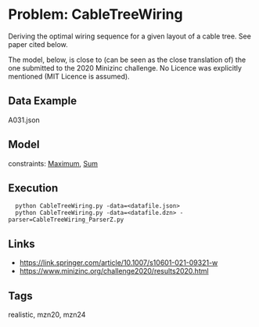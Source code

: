# Problem: CableTreeWiring

Deriving the optimal wiring sequence for a given layout of a cable tree.
See paper cited below.

The model, below, is close to (can be seen as the close translation of) the one submitted to the 2020 Minizinc challenge.
No Licence was explicitly mentioned (MIT Licence is assumed).

## Data Example
  A031.json

## Model
  constraints: [Maximum](https://pycsp.org/documentation/constraints/Maximum), [Sum](https://pycsp.org/documentation/constraints/Sum)

## Execution
```
  python CableTreeWiring.py -data=<datafile.json>
  python CableTreeWiring.py -data=<datafile.dzn> -parser=CableTreeWiring_ParserZ.py
```

## Links
  - https://link.springer.com/article/10.1007/s10601-021-09321-w
  - https://www.minizinc.org/challenge2020/results2020.html

## Tags
  realistic, mzn20, mzn24
